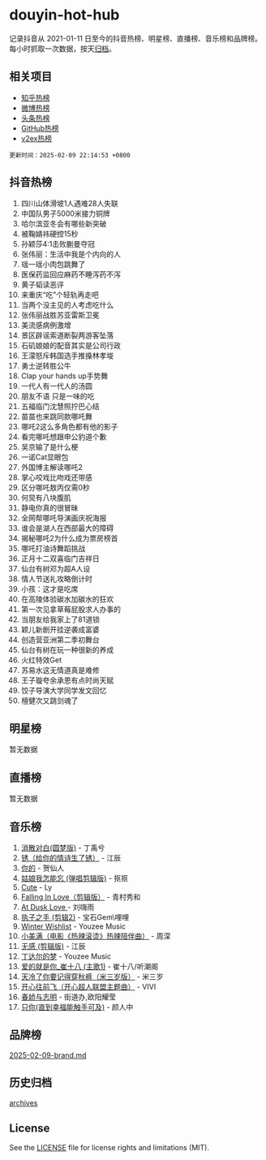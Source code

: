 # douyin-hot-hub

记录抖音从 2021-01-11 日至今的抖音热榜、明星榜、直播榜、音乐榜和品牌榜。每小时抓取一次数据，按天[归档](archives)。

## 相关项目

- [知乎热榜](https://github.com/lonnyzhang423/zhihu-hot-hub)
- [微博热榜](https://github.com/lonnyzhang423/weibo-hot-hub)
- [头条热榜](https://github.com/lonnyzhang423/toutiao-hot-hub)
- [GitHub热榜](https://github.com/lonnyzhang423/github-hot-hub)
- [v2ex热榜](https://github.com/lonnyzhang423/v2ex-hot-hub)


`更新时间：2025-02-09 22:14:53 +0800`

## 抖音热榜

1. 四川山体滑坡1人遇难28人失联
1. 中国队男子5000米接力铜牌
1. 哈尔滨亚冬会有哪些新突破
1. 被鞠婧祎硬控15秒
1. 孙颖莎4:1击败蒯曼夺冠
1. 张伟丽：生活中我是个内向的人
1. 瑶一瑶小肉包跳舞了
1. 医保药监回应麻药不睡泻药不泻
1. 黄子韬读恶评
1. 来重庆“吃”个轻轨再走吧
1. 当两个没主见的人考虑吃什么
1. 张伟丽战胜苏亚雷斯卫冕
1. 美流感病例激增
1. 景区辟谣索道断裂两游客坠落
1. 石矶娘娘的配音其实是公司行政
1. 王濛怒斥韩国选手推搡林孝埈
1. 勇士逆转胜公牛
1. Clap your hands up手势舞
1. 一代人有一代人的汤圆
1. 朋友不语 只是一味的吃
1. 五福临门沈慧照拧巴心结
1. 苗苗也来跳同款哪吒舞
1. 哪吒2这么多角色都有他的影子
1. 看完哪吒想跟申公豹道个歉
1. 吴京输了是什么梗
1. 一诺Cat显眼包
1. 外国博主解读哪吒2
1. 掌心咬戏比吻戏还带感
1. 区分哪吒敖丙仅需0秒
1. 何炅有八块腹肌
1. 静电你真的很冒昧
1. 全网帮哪吒导演画庆祝海报
1. 谁会是湖人在西部最大的障碍
1. 揭秘哪吒2为什么成为票房榜首
1. 哪吒打油诗舞蹈挑战
1. 正月十二双喜临门吉祥日
1. 仙台有树邓为超A人设
1. 情人节送礼攻略倒计时
1. 小孩：这才是吃席
1. 在高陵体验碳水加碳水的狂欢
1. 第一次见拿草莓屁股求人办事的
1. 当朋友给我家上了81道锁
1. 颖儿新剧开挂逆袭成富婆
1. 创造营亚洲第二季初舞台
1. 仙台有树在玩一种很新的养成
1. 火红特效Get
1. 苏易水这无情道真是难修
1. 王子璇夸余承恩有点时尚天赋
1. 饺子导演大学同学发文回忆
1. 檀健次又跳剑魂了

## 明星榜

暂无数据

## 直播榜

暂无数据

## 音乐榜

1. [消散对白(圆梦版)](https://sf5-hl-cdn-tos.douyinstatic.com/obj/tos-cn-ve-2774/og4jB5I5IizzoZVAAAzWgBMAsMDWoArfwBOiFs) - 丁禹兮
1. [锈（给你的情诗生了锈）](https://sf3-cdn-tos.douyinstatic.com/obj/tos-cn-ve-2774/o8a1PBtVqIYbPEGK6e5A4egedVMdm3fCIz6bbE) - 江辰
1. [你的](https://sf5-hl-cdn-tos.douyinstatic.com/obj/tos-cn-ve-2774/oYuIeKf42jB7sEV6B2upMdpYAgfrQWj0FeRegh) - 贺仙人
1. [姑娘我怎能忘 (弹唱剪辑版)](https://sf5-hl-cdn-tos.douyinstatic.com/obj/tos-cn-ve-2774/okamwrBGEMz6illuEofAsMV4yzF5tVWbBiA5AI) - 抠抠
1. [Cute](https://sf5-hl-cdn-tos.douyinstatic.com/obj/tos-cn-ve-2774/o4IbIzHWKAAB4wsS5qMBRiiAlEBGTpQRNfFvuo) - Ly
1. [Falling In Love（剪辑版）](https://sf5-hl-cdn-tos.douyinstatic.com/obj/tos-cn-ve-2774/o8ajpA8zzgBPahbBIO8AcKGBLJezFCRd1wfP9f) - 青村秀和
1. [ At Dusk  Love ](https://sf5-hl-cdn-tos.douyinstatic.com/obj/tos-cn-ve-2774/o8CrpCf5CaYgI4ZrtQgMQAFEfuGqNnRSDQAPBc) - 刘嗨雨
1. [执子之手 (剪辑2)](https://sf5-hl-cdn-tos.douyinstatic.com/obj/tos-cn-ve-2774/oUoZLQjCc31XzqsBnBQUNgeKtYPBcgbFDwtfcu) - 宝石Gem\哩哩
1. [Winter Wishlist](https://sf5-hl-cdn-tos.douyinstatic.com/obj/tos-cn-ve-2774/oIIgUOeamCFCVAzxN6MFRLIBlLGpUqQxeeHrLE) - Youzee Music
1. [小美满（电影《热辣滚烫》热辣陪伴曲）](https://sf5-hl-cdn-tos.douyinstatic.com/obj/tos-cn-ve-2774/o0GAn2lSgfZIDUgtevCGDQYnFg4CwnrBaxbTZL) - 周深
1. [无感 (剪辑版)](https://sf6-cdn-tos.douyinstatic.com/obj/tos-cn-ve-2774/o0eIsUzJBDlQaQFC5OFlgbMEZC1TFYBftOBn6p) - 江辰
1. [丁达尔的梦](https://sf5-hl-cdn-tos.douyinstatic.com/obj/tos-cn-ve-2774/oMU3WirUZBVQkAC9ccG5P2IQirziZM2RTInUY) - Youzee Music
1. [爱的就是你_崔十八 (主歌1)](https://sf5-hl-cdn-tos.douyinstatic.com/obj/tos-cn-ve-2774/oI5BO5DhFZ6UTcNCnZaOCBLtZ7WIMQGfgnXf5E) - 崔十八/听潮阁
1. [天冷了你要记得穿秋裤（米三岁版）](https://sf5-hl-cdn-tos.douyinstatic.com/obj/tos-cn-ve-2774/oQlIwVIDWiZ6BQilAorS7MA0AgCkQDvcZAdm1) - 米三岁
1. [开心往前飞（开心超人联盟主题曲）](https://sf5-hl-cdn-tos.douyinstatic.com/obj/tos-cn-ve-2774/9d8fb7c82cf1421fb93a9fe925275e0a) - VIVI
1. [春娇与志明](https://sf6-cdn-tos.douyinstatic.com/obj/tos-cn-ve-2774/e530d8fceb7044b39707d7f9ff54add1) - 街道办,欧阳耀莹
1. [只你(直到幸福能触手可及)](https://sf5-hl-cdn-tos.douyinstatic.com/obj/tos-cn-ve-2774/o0lBkRDzFTeaVSUz3ZZSCBVtZ5DIMQGfgmEAuE) - 颜人中

## 品牌榜

[2025-02-09-brand.md](archives/2025-02-09-brand.md)

## 历史归档

[archives](archives)

## License

See the [LICENSE](LICENSE) file for license rights and limitations (MIT).
